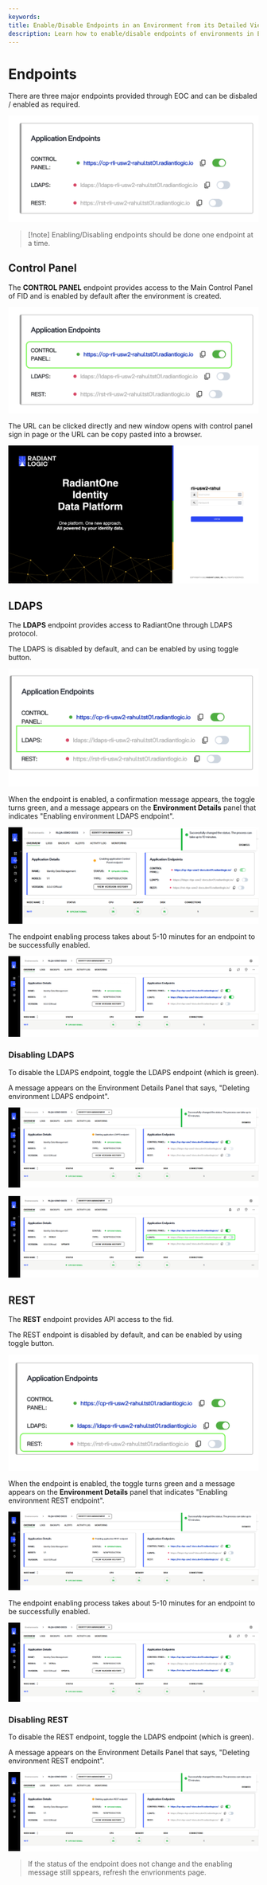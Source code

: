 ```yaml
---
keywords:
title: Enable/Disable Endpoints in an Environment from its Detailed View
description: Learn how to enable/disable endpoints of environments in Environment Operations Center.
---
```



# Endpoints

There are three major endpoints provided through EOC and can be disbaled / enabled as required.

![image description](images/endpoints.png)

> [!note] Enabling/Disabling endpoints should be done one endpoint at a time.

## Control Panel

The **CONTROL PANEL** endpoint provides access to the Main Control Panel of FID and is enabled by default after the environment is created.

![image description](images/cp-endpoint.png)

The URL can be clicked directly and new window opens with control panel sign in page or the URL can be copy pasted into a browser.

![image description](images/cp-login-page.png)

## LDAPS

The **LDAPS** endpoint provides access to RadiantOne through LDAPS protocol.

The LDAPS is disabled by default, and can be enabled by using toggle button.

![image description](images/ldaps.png)

When the endpoint is enabled, a confirmation message appears, the toggle turns green, and a message appears on the **Environment Details** panel that indicates "Enabling environment LDAPS endpoint".

![image description](images/enable-ldaps-confirmation-init.png)

The endpoint enabling process takes about 5-10 minutes for an endpoint to be successfully enabled.

![image description](images/enable-ldaps-confirmation.png)

### Disabling LDAPS

To disable the LDAPS endpoint, toggle the LDAPS endpoint (which is green).

A message appears on the Environment Details Panel that says, "Deleting environment LDAPS endpoint".

![image description](images/delete-ldaps-conf.png)

![image description](images/delete-ldaps2.png)

## REST

The **REST** endpoint provides API access to the fid.

The REST endpoint is disabled by default, and can be enabled by using toggle button.

![image description](images/rest.png)

When the endpoint is enabled, the toggle turns green and a message appears on the **Environment Details** panel that indicates "Enabling environment REST endpoint".

![image description](images/enable-rest-conf-init.png)

The endpoint enabling process takes about 5-10 minutes for an endpoint to be successfully enabled.

![image description](images/enable-rest-confirmation.png)

### Disabling REST

To disable the REST endpoint, toggle the LDAPS endpoint (which is green).

A message appears on the Environment Details Panel that says, "Deleting environment REST endpoint".

![image description](images/delete-rest.png)

> If the status of the endpoint does not change and the enabling message still sppears, refresh the envrionments page.
